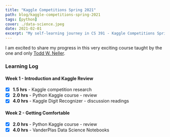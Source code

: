 ```yaml
---
title: "Kaggle Competitions Spring 2021"
path: blog/kaggle-competitions-spring-2021
tags: [python]
cover: ./data-science.jpeg
date: 2021-02-01
excerpt: "My self-learning journey in CS 391 - Kaggle Competitions Spring 2021"
---
```


I am excited to share my progress in this very exciting course taught by the one and only [Todd W. Neller](http://cs.gettysburg.edu/~tneller/).


### Learning Log

#### Week 1 - Introduction and Kaggle Review
- [x] **1.5 hrs** - Kaggle competition research
- [x] **2.0 hrs** - Python Kaggle course - review 
- [x] **4.0 hrs** - Kaggle Digit Recognizer - discussion readings

#### Week 2 - Getting Comfortable
- [x] **2.0 hrs** - Python Kaggle course - review 
- [x] **4.0 hrs** - VanderPlas Data Science Notebooks